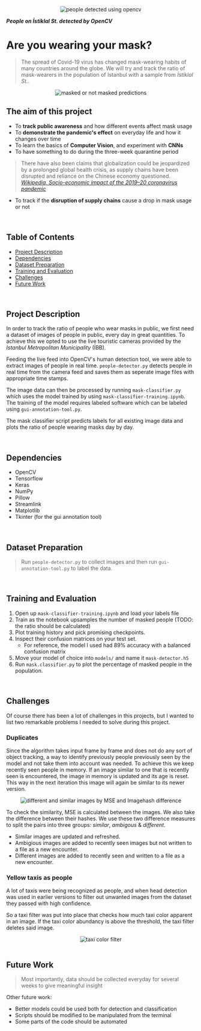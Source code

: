 <div style="text-align:center"><img src="https://github.com/cemreefe/are-you-wearing-your-mask/blob/master/media/collage/collage4.jpg?raw=true" alt="people detected using opencv"/></div>

***People on İstiklal St. detected by OpenCV***

# Are you wearing your mask?

> The spread of Covid-19 virus has changed mask-wearing habits of many countries around the globe. We will try and track the ratio of mask-wearers in the population of Istanbul with a sample from _İstiklal St._.

<div style="text-align:center"><img src="https://github.com/cemreefe/are-you-wearing-your-mask/blob/master/media/predictions/predictions.png?raw=true" alt="masked or not masked predictions"/></div>

## The aim of this project

  - To **track public awareness** and how different events affect mask usage
  - To **demonstrate the pandemic's effect** on everyday life and how it changes over time
  - To learn the basics of **Computer Vision**, and experiment with **CNNs**
  - To have something to do during the three-week quarantine period
  
> There have also been claims that globalization could be jeopardized by a prolonged global health crisis, as supply chains have been disrupted and reliance on the Chinese economy questioned. 
[_Wikipedia, Socio-economic impact of the 2019–20 coronavirus pandemic_](https://en.wikipedia.org/wiki/Socio-economic_impact_of_the_2019%E2%80%9320_coronavirus_pandemic)

- To track if the **disruption of supply chains** cause a drop in mask usage or not
<br>



## Table of Contents

- [Project Description](#project)
- [Dependencies](#dependencies)
- [Dataset Preparation](#dataset-preparation)
- [Training and Evaluation](#training-and-evaluation)
- [Challenges](#challenges)
- [Future Work](#future-work)


<br>

## Project Description


In order to track the ratio of people who wear masks in public, we first need a dataset of images of people in public, every day in great quantities. To achieve this we opted to use the live touristic cameras provided by the _Istanbul Metropolitan Municipality_ (İBB). 

Feeding the live feed into OpenCV's human detection tool, we were able to extract images of people in real time. `people-detector.py` detects people in real time from the camera feed and saves them as seperate image files with appropriate time stamps.

The image data can then be processed by running `mask-classifier.py` which uses the model trained by using `mask-classifier-training.ipynb`. The training of the model requires labeled software which can be labeled using `gui-annotation-tool.py`. 

The mask classifier script predicts labels for all existing image data and plots the ratio of people wearing masks day by day.

<br>

## Dependencies

- OpenCV
- Tensorflow
- Keras
- NumPy
- Pillow
- Streamlink
- Matplotlib
- Tkinter (for the gui annotation tool)

<br>

## Dataset Preparation


> Run `people-detector.py` to collect images and then run `gui-annotation-tool.py` to label the data. 

<br>

## Training and Evaluation

1. Open up `mask-classifier-training.ipynb` and load your labels file
2. Train as the notebook upsamples the number of masked people (TODO: the ratio should be calculated)
3. Plot training history and pick promising checkpoints.
4. Inspect their confusion matrices on your test set.
    * For reference, the model I used had 89% accuracy with a balanced confusion matrix
5. Move your model of choice into `models/` and name it `mask-detector.h5`
6. Run `mask.classifier.py` to plot the percentage of masked people in the population.

<br>

## Challenges

Of course there has been a lot of challenges in this projects, but I wanted to list two remarkable problems I needed to solve during this project.

### Duplicates

Since the algorithm takes input frame by frame and does not do any sort of object tracking, a way to identify previously people previously seen by the model and not take them into account was needed. To achieve this we keep recently seen people in memory. If an image similar to one that is recently seen is encountered, the image in memory is updated and its age is reset. This way in the next iteration this image will again be similar to its newer version.

<div style="text-align:center"><img src="https://github.com/cemreefe/are-you-wearing-your-mask/blob/master/media/similarity/similarity.png?raw=true" alt="different and similar images by MSE and Imagehash difference"/></div>

To check the similarity, MSE is calculated between the images. We also take the difference between their hashes. We use these two difference measures to split the pairs into three groups: _similar_, _ambigous_ & _different_.

- Similar images are updated and refreshed.
- Ambigious images are added to recently seen images but not written to a file as a new encounter.
- Different images are added to recently seen and written to a file as a new encounter.

### Yellow taxis as people

A lot of taxis were being recognized as people, and when head detection was used in earlier versions to filter out unwanted images from the dataset they passed with high confidence.

So a taxi filter was put into place that checks how much taxi color apparent in an image. If the taxi color abundancy is above the threshold, the taxi filter deletes said image.

<div style="text-align:center"><img src="https://github.com/cemreefe/are-you-wearing-your-mask/blob/master/media/taxiscore.png?raw=true" alt="taxi color filter"/></div>

<br>

## Future Work

> Most importantly, data should be collected everyday for several weeks to give  meaningful insight

Other future work:

* Better models could be used both for detection and classification
* Scripts should be modified to be manipulated from the terminal
* Some parts of the code should be automated

